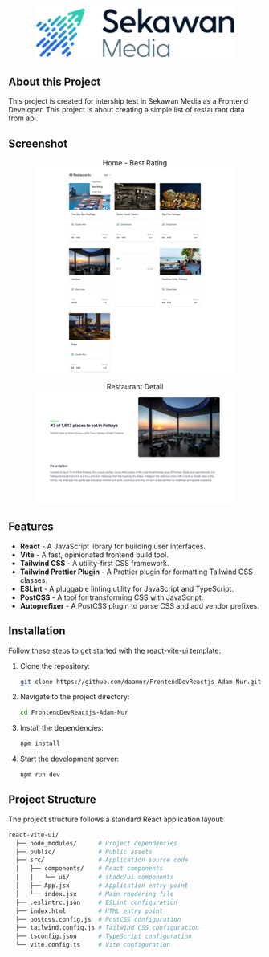 <p align="center"><img src="https://github.com/daamnr/FrontendDevReactjs-Adam-Nur/blob/main/src/assets/logo-1.png?raw=true" width="400"></p>

## About this Project

This project is created for intership test in Sekawan Media as a Frontend Developer. This project is about creating a simple list of restaurant data from api. 

## Screenshot
<p align="center">
    Home - Best Rating <br>
    <img src="https://github.com/daamnr/FrontendDevReactjs-Adam-Nur/blob/main/src/assets/best-rating.png?raw=true" width="400">
</p>
<p align="center">
    Restaurant Detail <br>
    <img src="https://github.com/daamnr/FrontendDevReactjs-Adam-Nur/blob/main/src/assets/restaurant-details.png?raw=true" width="400">
</p>

## Features

- **React** - A JavaScript library for building user interfaces.
- **Vite** - A fast, opinionated frontend build tool.
- **Tailwind CSS** - A utility-first CSS framework.
- **Tailwind Prettier Plugin** - A Prettier plugin for formatting Tailwind CSS classes.
- **ESLint** - A pluggable linting utility for JavaScript and TypeScript.
- **PostCSS** - A tool for transforming CSS with JavaScript.
- **Autoprefixer** - A PostCSS plugin to parse CSS and add vendor prefixes.


## Installation

Follow these steps to get started with the react-vite-ui template:

1. Clone the repository:

   ```bash
   git clone https://github.com/daamnr/FrontendDevReactjs-Adam-Nur.git
   ```

2. Navigate to the project directory:

   ```bash
   cd FrontendDevReactjs-Adam-Nur
   ```

3. Install the dependencies:

   ```bash
   npm install
   ```

4. Start the development server:

   ```bash
   npm run dev
   ```

## Project Structure

The project structure follows a standard React application layout:

```bash
react-vite-ui/
  ├── node_modules/      # Project dependencies
  ├── public/            # Public assets
  ├── src/               # Application source code
  │   ├── components/    # React components
  │   │   └── ui/        # shadc/ui components
  │   ├── App.jsx        # Application entry point
  │   └── index.jsx      # Main rendering file
  ├── .eslintrc.json     # ESLint configuration
  ├── index.html         # HTML entry point
  ├── postcss.config.js  # PostCSS configuration
  ├── tailwind.config.js # Tailwind CSS configuration
  ├── tsconfig.json      # TypeScript configuration
  └── vite.config.ts     # Vite configuration
```

